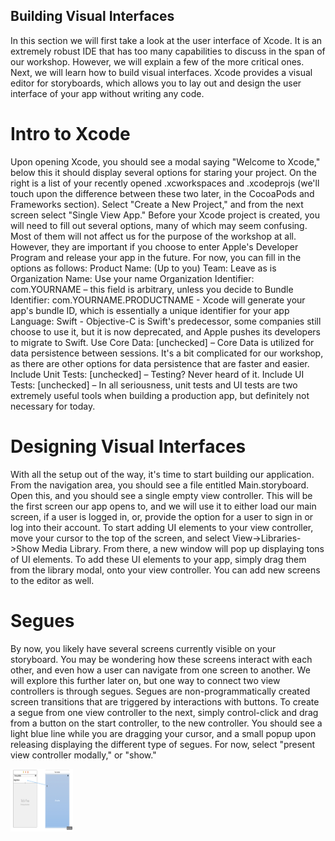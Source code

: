 ## Building Visual Interfaces
  In this section we will first take a look at the user interface of Xcode. It is an extremely robust IDE that has too many capabilities to discuss in the span of our workshop. However, we will explain a few of the more critical ones. Next, we will learn how to build visual interfaces. Xcode provides a visual editor for storyboards, which allows you to lay out and design the user interface of your app without writing any code.

#   Intro to Xcode
  Upon opening Xcode, you should see a modal saying "Welcome to Xcode," below this it should display several options for staring your project. On the right is a list of your recently opened .xcworkspaces and .xcodeprojs (we'll touch upon the difference between these two later, in the CocoaPods and Frameworks section). Select "Create a New Project," and from the next screen select "Single View App." Before your Xcode project is created, you will need to fill out several options, many of which may seem confusing. Most of them will not affect us for the purpose of the workshop at all. However, they are important if you choose to enter Apple's Developer Program and release your app in the future. For now, you can fill in the options as follows:
    Product Name: (Up to you)
    Team: Leave as is
    Organization Name: Use your name
    Organization Identifier: com.YOURNAME – this field is arbitrary, unless you decide to
    Bundle Identifier: com.YOURNAME.PRODUCTNAME - Xcode will generate your app's bundle ID, which is essentially a unique identifier for your app
    Language: Swift - Objective-C is Swift's predecessor, some companies still choose to use it, but it is now deprecated, and Apple pushes its developers to migrate to Swift.
    Use Core Data: [unchecked] – Core Data is utilized for data persistence between sessions. It's a bit complicated for our workshop, as there are other options for data persistence that are faster and easier.
    Include Unit Tests: [unchecked] – Testing? Never heard of it.
    Include UI Tests: [unchecked] – In all seriousness, unit tests and UI tests are two extremely useful tools when building a production app, but definitely not necessary for today.


#   Designing Visual Interfaces
  With all the setup out of the way, it's time to start building our application. From the navigation area, you should see a file entitled Main.storyboard. Open this, and you should see a single empty view controller. This will be the first screen our app opens to, and we will use it to either load our main screen, if a user is logged in, or, provide the option for a user to sign in or log into their account. To start adding UI elements to your view controller, move your cursor to the top of the screen, and select View->Libraries->Show Media Library. From there, a new window will pop up displaying tons of UI elements. To add these UI elements to your app, simply drag them from the library modal, onto your view controller. You can add new screens to the editor as well.

#   Segues
  By now, you likely have several screens currently visible on your storyboard. You may be wondering how these screens interact with each other, and even how a user can navigate from one screen to another. We will explore this further later on, but one way to connect two view controllers is through segues. Segues are non-programmatically created screen transitions that are triggered by interactions with buttons. To create a segue from one view controller to the next, simply control-click and drag from a button on the start controller, to the new controller. You should see a light blue line while you are dragging your cursor, and a small popup upon releasing displaying the different type of segues. For now, select "present view controller modally," or "show."  

  <img src="workshopImages/segue.png"
       alt="Segue"
       height="100" width="100" />
